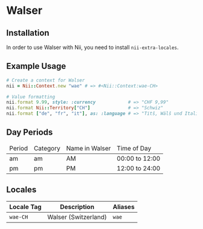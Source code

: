 <!-- This file has been generated. Source: languages/_template.md.erb -->

# Walser

## Installation

In order to use Walser with Nii, you need to install `nii-extra-locales`.

## Example Usage

``` ruby
# Create a context for Walser
nii = Nii::Context.new "wae" # => #<Nii::Context:wae-CH>

# Value formatting
nii.format 9.99, style: :currency            # => "CHF 9,99"
nii.format Nii::Territory["CH"]              # => "Schwiz"
nii.format ["de", "fr", "it"], as: :language # => "Titš, Wälš und Italieniš"
```

## Day Periods


<table>
  <thead>
    <tr>
      <td>Period</td>
      <td>Category</td>
      <td>Name in Walser</td>
      <td>Time of Day</td>
    </tr>
  </thead>
  <tbody>
    <tr>
      <td>am</td>
      <td>am</td>
      <td>AM</td>
      <td>00:00 to 12:00</td>
    </tr>
    <tr>
      <td>pm</td>
      <td>pm</td>
      <td>PM</td>
      <td>12:00 to 24:00</td>
    </tr>
  </tbody>
</table>



## Locales

<table>
  <thead>
    <tr>
      <th>Locale Tag</th>
      <th>Description</th>
      <th>Aliases</th>
    </tr>
  </thead>
  <tbody>
    <tr>
      <td><code>wae-CH</code></td>
      <td>Walser (Switzerland)</td>
      <td><code>wae</code></td>
    </tr>
  </tbody>
</table>

